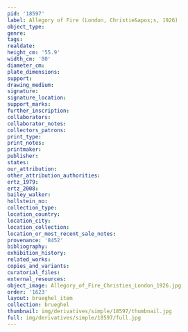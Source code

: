 ```yaml
---
pid: '18597'
label: Allegory of Fire (London, Christie&apos;s, 1926)
object_type: 
genre: 
tags: 
realdate: 
height_cm: '55.9'
width_cm: '80'
diameter_cm: 
plate_dimensions: 
support: 
drawing_medium: 
signature: 
signature_location: 
support_marks: 
further_inscription: 
collaborators: 
collaborator_notes: 
collectors_patrons: 
print_type: 
print_notes: 
printmaker: 
publisher: 
states: 
our_attribution: 
other_attribution_authorities: 
ertz_1979: 
ertz_2008: 
bailey_walker: 
hollstein_no: 
collection_type: 
location_country: 
location_city: 
location_collection: 
location_or_most_recent_sale_notes: 
provenance: '8452'
bibliography: 
exhibition_history: 
related_works: 
copies_and_variants: 
curatorial_files: 
external_resources: 
object_image: Allegory_of_Fire_Christies_London_1926.jpg
order: '1623'
layout: brueghel_item
collection: brueghel
thumbnail: img/derivatives/simple/18597/thumbnail.jpg
full: img/derivatives/simple/18597/full.jpg
---
```

